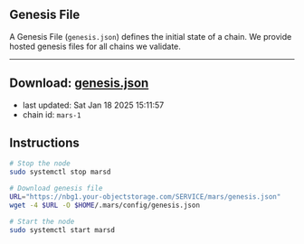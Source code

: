 ## Genesis File
A Genesis File (`genesis.json`) defines the initial state of a chain. We provide hosted genesis files for all chains we validate.

---
**Download: [genesis.json](https://nbg1.your-objectstorage.com/SERVICE/mars/genesis.json)**
---

- last updated: Sat Jan 18 2025 15:11:57
- chain id: `mars-1`

## Instructions
```sh
# Stop the node
sudo systemctl stop marsd

# Download genesis file
URL="https://nbg1.your-objectstorage.com/SERVICE/mars/genesis.json"
wget -4 $URL -O $HOME/.mars/config/genesis.json

# Start the node
sudo systemctl start marsd
```
